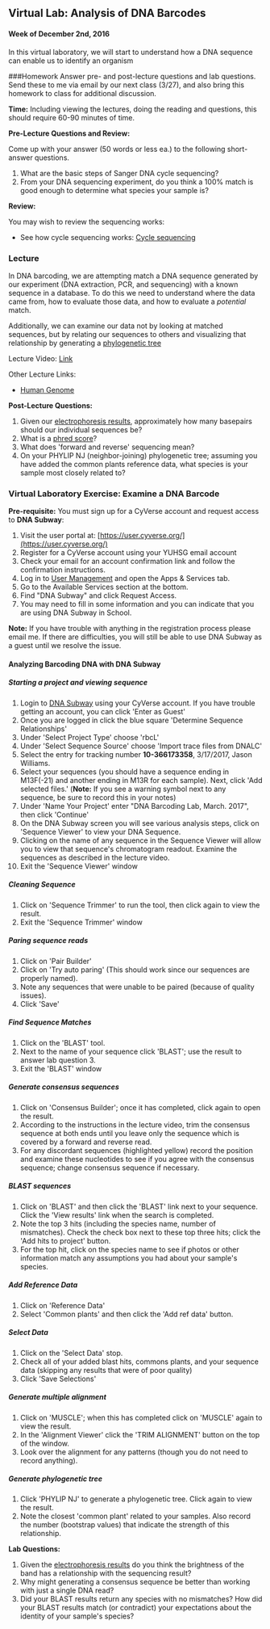 ## Virtual Lab: Analysis of DNA Barcodes
#### Week of December 2nd, 2016

In this virtual laboratory, we will start to understand how a DNA sequence can enable us to identify an organism 

###Homework
Answer pre- and post-lecture questions and lab questions. Send these to me via email by our next class (3/27), and also bring this homework to class for additional discussion. 


**Time:** Including viewing the lectures, doing the reading and questions, this should require 60-90 minutes of time. 


**Pre-Lecture Questions and Review:**

Come up with your answer (50 words or less ea.) to the following short-answer questions. 

1. What are the basic steps of Sanger DNA cycle sequencing?
2. From your DNA sequencing experiment, do you think a 100% match is good enough to determine what species your sample is?


**Review:**

You may wish to review the sequencing works:

- See how cycle sequencing works: [Cycle sequencing](https://www.dnalc.org/resources/animations/cycseq.html)


### Lecture

In DNA barcoding, we are attempting match a DNA sequence generated by our experiment (DNA extraction, PCR, and sequencing) with a known sequence in a database. To do this we need to understand where the data came from, how to evaluate those data, and how to evaluate a *potential* match. 

Additionally, we can examine our data not by looking at matched sequences, but by relating our sequences to others and visualizing that relationship by generating a [phylogenetic tree](https://en.wikipedia.org/wiki/Phylogenetic_tree)

Lecture Video: [Link](https://drive.google.com/file/d/0B3T3ADE4AgOYR2dnalFhMjFMaWM/view?usp=sharing)

Other Lecture Links:

- [Human Genome](https://www.ncbi.nlm.nih.gov/projects/genome/guide/human/index.shtml)


**Post-Lecture Questions:**
1. Given our [electrophoresis results](https://github.com/JasonJWilliamsNY/science_institute_2016_materials/blob/master/results/pcr_20170306.jpg), approximately how many basepairs should our individual sequences be?
2. What is a [phred score](https://en.wikipedia.org/wiki/Phred_quality_score)?
3. What does 'forward and reverse' sequencing mean?
4. On your PHYLIP NJ (neighbor-joining) phylogenetic tree; assuming you have added the common plants reference data, what species is your sample most closely related to?


### Virtual Laboratory Exercise: Examine a DNA Barcode

**Pre-requisite:** You must sign up for a CyVerse account and request access to **DNA Subway**:

1. Visit the user portal at: [https://user.cyverse.org/](https://user.cyverse.org/)
2. Register for a CyVerse account using your YUHSG email account
3. Check your email for an account confirmation link and follow the confirmation instructions. 
4. Log in to [User Management](https://user.cyverse.org/dashboard/) and open the Apps & Services tab.
5. Go to the Available Services section at the bottom.
6. Find "DNA Subway" and click Request Access. 
7. You may need to fill in some information and you can indicate that you are using DNA Subway in School. 

**Note:** If you have trouble with anything in the registration process please email me. If there are difficulties, you will still be able to use DNA Subway as a guest until we resolve the issue. 

#### Analyzing Barcoding DNA with DNA Subway

##### Starting a project and viewing sequence

1. Login to [DNA Subway](http://dnasubway.iplantcollaborative.org/) using your CyVerse account. If you have trouble getting an account, you can click 'Enter as Guest'
2. Once you are logged in click the blue square 'Determine Sequence Relationships'
3. Under 'Select Project Type' choose 'rbcL'
4. Under 'Select Sequence Source' choose 'Import trace files from DNALC'
5. Select the entry for tracking number **10-366173358**, 3/17/2017, Jason Williams. 
6. Select your sequences (you should have a sequence ending in M13F(-21) and another ending in M13R for each sample). Next, click 'Add selected files.' (**Note:** If you see a warning symbol next to any sequence, be sure to record this in your notes)
7. Under 'Name Your Project' enter "DNA Barcoding Lab, March. 2017", then click 'Continue'
8. On the DNA Subway screen you will see various analysis steps, click on 'Sequence Viewer' to view your DNA Sequence. 
9. Clicking on the name of any sequence in the Sequence Viewer will allow you to view that sequence's chromatogram readout. Examine the sequences as described in the lecture video. 
10. Exit the 'Sequence Viewer' window

##### Cleaning Sequence
1. Click on 'Sequence Trimmer' to run the tool, then click again to view the result. 
2. Exit the 'Sequence Trimmer' window

##### Paring sequence reads
1. Click on 'Pair Builder'
2. Click on 'Try auto paring' (This should work since our sequences are properly named). 
3. Note any sequences that were unable to be paired (because of quality issues). 
4. Click 'Save'

##### Find Sequence Matches

1. Click on the 'BLAST' tool. 
2. Next to the name of your sequence click 'BLAST'; use the result to answer lab question 3. 
3. Exit the 'BLAST' window

##### Generate consensus sequences
1. Click on 'Consensus Builder'; once it has completed, click again to open the result.
2. According to the instructions in the lecture video, trim the consensus sequence at both ends until you leave only the sequence which is covered by a forward and reverse read. 
3. For any discordant sequences (highlighted yellow) record the position and examine these nucleotides to see if you agree with the consensus sequence; change consensus sequence if necessary. 

##### BLAST sequences
1. Click on 'BLAST' and then click the 'BLAST' link next to your sequence. Click the 'View results' link when the search is completed. 
2. Note the top 3 hits (including the species name, number of mismatches). Check the check box next to these top three hits; click the 'Add hits to project' button. 
3. For the top hit, click on the species name to see if photos or other information match any assumptions you had about your sample's species. 

##### Add Reference Data
1. Click on 'Reference Data'
2. Select 'Common plants' and then click the 'Add ref data' button. 


##### Select Data
1. Click on the 'Select Data' stop. 
2. Check all of your added blast hits, commons plants, and your sequence data (skipping any results that were of poor quality)
3. Click 'Save Selections'

##### Generate multiple alignment
1. Click on 'MUSCLE'; when this has completed click on 'MUSCLE' again to view the result. 
2. In the 'Alignment Viewer' click the 'TRIM ALIGNMENT' button on the top of the window. 
3. Look over the alignment for any patterns (though you do not need to record anything). 

##### Generate phylogenetic tree
1. Click 'PHYLIP NJ' to generate a phylogenetic tree. Click again to view the result. 
2. Note the closest 'common plant' related to your samples. Also record the number (bootstrap values) that indicate the strength of this relationship. 




**Lab Questions:**

1. Given the [electrophoresis results](https://github.com/JasonJWilliamsNY/science_institute_2016_materials/blob/master/results/pcr_20170306.jpg) do you think the brightness of the band has a relationship with the sequencing result?
2. Why might generating a consensus sequence be better than working with just a single DNA read?
3. Did your BLAST results return any species with no mismatches? How did your BLAST results match (or contradict) your expectations about the identity of your sample's species?

